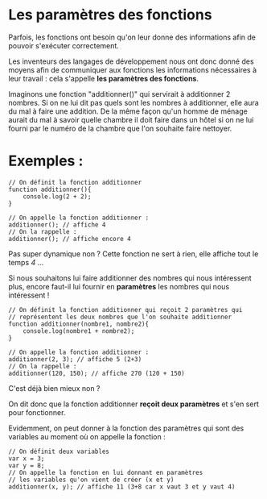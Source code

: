 # Les paramètres des fonctions
Parfois, les fonctions ont besoin qu'on leur donne des informations afin de pouvoir s'exécuter correctement.

Les inventeurs des langages de développement nous ont donc donné des moyens afin de communiquer aux fonctions les informations nécessaires à leur travail : cela s'appelle __les paramètres des fonctions__.

Imaginons une fonction "additionner()" qui servirait à additionner 2 nombres. Si on ne lui dit pas quels sont les nombres à additionner, elle aura du mal à faire une addition. De la même façon qu'un homme de ménage aurait du mal à savoir quelle chambre il  doit faire dans un hôtel si on ne lui fourni par le numéro de la chambre que l'on souhaite faire nettoyer.
# Exemples :
```
// On définit la fonction additionner
function additionner(){
    console.log(2 + 2);
}

// On appelle la fonction additionner :
additionner(); // affiche 4
// On la rappelle :
additionner(); // affiche encore 4
```
Pas super dynamique non ? Cette fonction ne sert à rien, elle affiche tout le temps _4_ ...

Si nous souhaitons lui faire additionner des nombres qui nous intéressent plus, encore faut-il lui fournir en __paramètres__ les nombres qui nous intéressent !
```
// On définit la fonction additionner qui reçoit 2 paramètres qui 
// représentent les deux nombres que l'on souhaite additionner
function additionner(nombre1, nombre2){
    console.log(nombre1 + nombre2);
}

// On appelle la fonction additionner :
additionner(2, 3); // affiche 5 (2+3)
// On la rappelle :
additionner(120, 150); // affiche 270 (120 + 150)
```

C'est déjà bien mieux non ?

On dit donc que la fonction additionner __reçoit deux paramètres__ et s'en sert pour fonctionner.

Evidemment, on peut donner à la fonction des paramètres qui sont des variables au moment où on appelle la fonction :
```
// On définit deux variables
var x = 3;
var y = 8;
// On appelle la fonction en lui donnant en paramètres
// les variables qu'on vient de créer (x et y)
additionner(x, y); // affiche 11 (3+8 car x vaut 3 et y vaut 4)
```